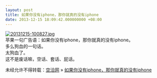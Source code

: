 ```yaml
---
layout: post
title: 如果你没有iphone，那你就真的没有iphone
date: 2013-12-15 18:09:42.000000000 +08:00
---
```


[![20131215-100827.jpg](http://kongqia.com/wp-content/uploads/2013/12/20131215-100827.jpg)](http://kongqia.com/wp-content/uploads/2013/12/20131215-100827.jpg)  
 苹果一句广告语：如果你没有iphone，那你就真的没有iphone。  
 多么狗血的一句话。  
 太狗血了。  
 这不是废话嘛，空话、套话、屁话。

未经允许不得转载：[空洽网](http://kongqia.com) » [如果你没有iphone，那你就真的没有iphone](http://kongqia.com/18251.html)


